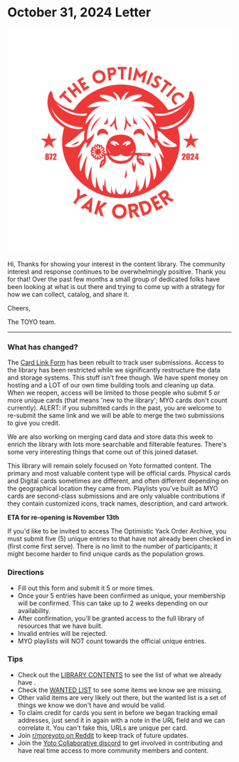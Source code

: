 
# October 31, 2024 Letter

![header_oct31.png](../img/header_oct31.png)

Hi, Thanks for showing your interest in the content library. The community interest and response continues to be overwhelmingly positive. Thank you for that! Over the past few months a small group of dedicated folks have been looking at what is out there and trying to come up with a strategy for how we can collect, catalog, and share it.

Cheers,

The TOYO team.

----------

### What has changed?

The [Card Link Form](https://forms.gle/FoZWH6XdMtpfmfmh8) has been rebuilt to track user submissions. Access to the library has been restricted while we significantly restructure the data and storage systems. This stuff isn't free though. We have spent money on hosting and a LOT of our own time building tools and cleaning up data. When we reopen, access will be limited to those people who submit 5 or more unique cards (that means 'new to the library'; MYO cards don't count currently). ALERT: if you submitted cards in the past, you are welcome to re-submit the same link and we will be able to merge the two submissions to give you credit.

We are also working on merging card data and store data this week to enrich the library with lots more searchable and filterable features. There's some very interesting things that come out of this joined dataset.

This library will remain solely focused on Yoto formatted content. The primary and most valuable content type will be official cards. Physical cards and Digital cards sometimes are different, and often different depending on the geographical location they came from. Playlists you've built as MYO cards are second-class submissions and are only valuable contributions if they contain customized icons, track names, description, and card artwork.

**ETA for re-opening is November 13th**

If you'd like to be invited to access The Optimistic Yack Order Archive, you must submit five (5) unique entries to that have not already been checked in (first come first serve). There is no limit to the number of participants; it might become harder to find unique cards as the population grows.

### Directions

-   Fill out this form and submit it 5 or more times.
-   Once your 5 entries have been confirmed as unique, your membership will be confirmed. This can take up to 2 weeks depending on our availability.
-   After confirmation, you'll be granted access to the full library of resources that we have built.
-   Invalid entries will be rejected.
-   MYO playlists will NOT count towards the official unique entries.

### Tips

-   Check out the [LIBRARY CONTENTS](https://docs.google.com/spreadsheets/u/1/d/e/2PACX-1vT34jkCwXpYbBh40GOXAbP6C0RAGt7sI5GxPzOGHG4h7EN3V_fBLWixIpuM4yRq1_Pi6CYXjmXi2NDN/pubhtml) to see the list of what we already have .
-   Check the [WANTED LIST](https://docs.google.com/spreadsheets/u/1/d/e/2PACX-1vT34jkCwXpYbBh40GOXAbP6C0RAGt7sI5GxPzOGHG4h7EN3V_fBLWixIpuM4yRq1_Pi6CYXjmXi2NDN/pubhtml) to see some items we know we are missing.
-   Other valid items are very likely out there, but the wanted list is a set of things we know we don't have and would be valid.
-   To claim credit for cards you sent in before we began tracking email addresses, just send it in again with a note in the URL field and we can correlate it. You can't fake this, URLs are unique per card.
-   Join [r/moreyoto on Reddit](https://www.reddit.com/r/moreyoto/) to keep track of future updates.
-   Join the [Yoto Collaborative discord](https://discord.com/invite/udDFx8qsaH) to get involved in contributing and have real time access to more community members and content.